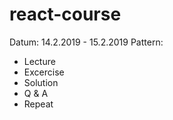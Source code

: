 # react-course

Datum: 14.2.2019  - 15.2.2019 
Pattern:
  - Lecture
  - Excercise
  - Solution
  - Q & A
  - Repeat
 
